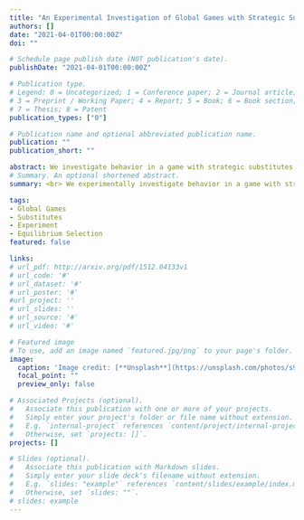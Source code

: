 ```yaml
---
title: "An Experimental Investigation of Global Games with Strategic Substitutes"
authors: []
date: "2021-04-01T00:00:00Z"
doi: ""

# Schedule page publish date (NOT publication's date).
publishDate: "2021-04-01T00:00:00Z"

# Publication type.
# Legend: 0 = Uncategorized; 1 = Conference paper; 2 = Journal article;
# 3 = Preprint / Working Paper; 4 = Report; 5 = Book; 6 = Book section;
# 7 = Thesis; 8 = Patent
publication_types: ["0"]

# Publication name and optional abbreviated publication name.
publication: ""
publication_short: ""

abstract: We investigate behavior in a game with strategic substitutes using the Global Games paradigm of Carlsson and van Damme (1993). Leveraging uniqueness results from Harrison and Jara-Moroni (2021), we design a simple model of a 3 person, binary action game where actions are strategic substitutes and payoffs depend on an uncertain value of the state. The key assumption is that payoffs are heterogeneous over agents, resulting in an ordering of player “types.” The global game result suggests a unique equilibrium in cutoff strategies in the setting with incomplete information. Equilibrium selection occurs as a limiting result when the noise vanishes. We design an experiment to test these results
# Summary. An optional shortened abstract.
summary: <br> We experimentally investigate behavior in a game with strategic substitutes using the Global Games paradigm of Carlsson and van Damme (1993). Leveraging uniqueness results from Harrison and Jara-Moroni (2021), we design an experiment to investigate strategic behavior in a market-entry setting under payoff certainty (complete information) and payoff uncertainty (incomplete information).

tags:
- Global Games
- Substitutes
- Experiment
- Equilibrium Selection
featured: false

links:
# url_pdf: http://arxiv.org/pdf/1512.04133v1
# url_code: '#'
# url_dataset: '#'
# url_poster: '#'
#url_project: ''
# url_slides: ''
# url_source: '#'
# url_video: '#'

# Featured image
# To use, add an image named `featured.jpg/png` to your page's folder.
image:
  caption: 'Image credit: [**Unsplash**](https://unsplash.com/photos/s9CC2SKySJM)'
  focal_point: ""
  preview_only: false

# Associated Projects (optional).
#   Associate this publication with one or more of your projects.
#   Simply enter your project's folder or file name without extension.
#   E.g. `internal-project` references `content/project/internal-project/index.md`.
#   Otherwise, set `projects: []`.
projects: []

# Slides (optional).
#   Associate this publication with Markdown slides.
#   Simply enter your slide deck's filename without extension.
#   E.g. `slides: "example"` references `content/slides/example/index.md`.
#   Otherwise, set `slides: ""`.
# slides: example
---
```

